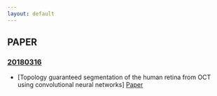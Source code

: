 ```yaml
---
layout: default
---
```

## PAPER

### [20180316](201803/20180316)
* [Topology guaranteed segmentation of the human retina from OCT using convolutional neural networks] [Paper](https://arxiv.org/pdf/1803.05120.pdf)
